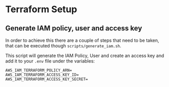 # Terraform Setup

## Generate IAM policy, user and access key
In order to achieve this there are a couple of steps that need to be taken, that can be executed though `scripts/generate_iam.sh`.

This script will generate the IAM Policy, User and create an access key and add it to your `.env` file under the variables:
```
AWS_IAM_TERRAFORM_POLICY_ARN=
AWS_IAM_TERRAFORM_ACCESS_KEY_ID=
AWS_IAM_TERRAFORM_ACCESS_KEY_SECRET=
```
